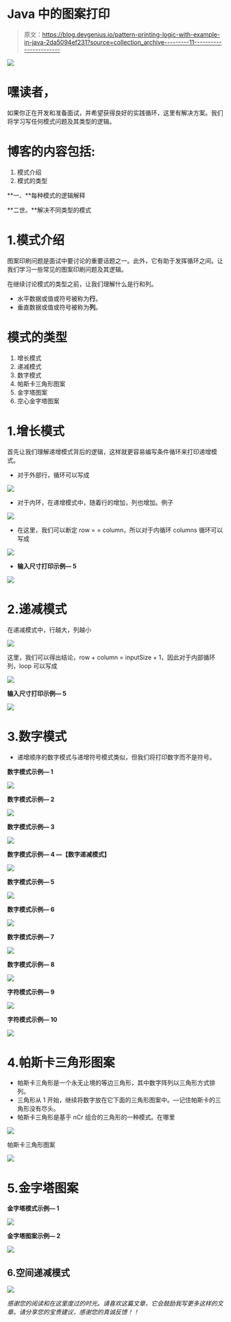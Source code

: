 # Java 中的图案打印

> 原文：<https://blog.devgenius.io/pattern-printing-logic-with-example-in-java-2da5094ef231?source=collection_archive---------11----------------------->

![](img/494ea0ef794c99a6905cec824f273291.png)

# 嘿读者，

如果你正在开发和准备面试，并希望获得良好的实践循环，这里有解决方案。我们将学习写任何模式问题及其类型的逻辑。

# 博客的内容包括:

1.  模式介绍
2.  模式的类型

**一、**每种模式的逻辑解释

**二世。**解决不同类型的模式

# 1.模式介绍

图案印刷问题是面试中要讨论的重要话题之一。此外，它有助于发挥循环之间。让我们学习一些常见的图案印刷问题及其逻辑。

在继续讨论模式的类型之前，让我们理解什么是行和列。

*   水平数据或值或符号被称为**行**。
*   垂直数据或值或符号被称为**列**。

# 模式的类型

1.  增长模式
2.  递减模式
3.  数字模式
4.  帕斯卡三角形图案
5.  金字塔图案
6.  空心金字塔图案

# 1.增长模式

首先让我们理解递增模式背后的逻辑，这样就更容易编写条件循环来打印递增模式。

*   对于外部行，循环可以写成

![](img/bbced44efb206b4eb94f7c93045ef26d.png)

*   对于内环，在递增模式中，随着行的增加，列也增加。例子

![](img/6388f879047888e8003beb75e5d14c6a.png)

*   在这里，我们可以断定 row = = column，所以对于内循环 columns 循环可以写成

![](img/01b59c9c210c6964ec6919b533141651.png)

*   **输入尺寸打印示例— 5**

![](img/9356afd124f75e5b20b927abb63b6c08.png)

# 2.递减模式

在递减模式中，行越大，列越小

![](img/7995f9c3ea8ca1d0e5f44e275e1bab21.png)

这里，我们可以得出结论，row + column = inputSize + 1，因此对于内部循环列，loop 可以写成

![](img/3f963a37febe17440ad4e3fc2dcd6c79.png)

**输入尺寸打印示例— 5**

![](img/e6b2cebe4a76453922441abadd263880.png)

# 3.数字模式

*   递增顺序的数字模式与递增符号模式类似，但我们将打印数字而不是符号。

**数字模式示例— 1**

![](img/746dd3419aee33af8b7079de5e973806.png)

**数字模式示例— 2**

![](img/b50b3e456290f3cf7c0e74a1d50dd37d.png)

**数字模式示例— 3**

![](img/3c4923323e6f77e73b3190157b2a7da9.png)

**数字模式示例— 4 —【数字递减模式】**

![](img/f7e0269395044761bc6dee4452a98bc5.png)

**数字模式示例— 5**

![](img/71d6daebe549afeb3968ff058f9bb059.png)

**数字模式示例— 6**

![](img/c39f0dc396953c7d445c863be3097c8c.png)

**数字模式示例— 7**

![](img/fc561f79344e9bcd736bf4b9e8f7b3e9.png)

**数字模式示例— 8**

![](img/6a529a609bc6c16ea338997a09c2da1f.png)

**字符模式示例— 9**

![](img/356971ab0bbf20f3414815ae78ce2ce3.png)

**字符模式示例— 10**

![](img/10c0d9ec1242913054cbb1f5c2b90099.png)

# 4.帕斯卡三角形图案

*   帕斯卡三角形是一个永无止境的等边三角形，其中数字阵列以三角形方式排列。
*   三角形从 1 开始，继续将数字放在它下面的三角形图案中。—记住帕斯卡的三角形没有尽头。
*   帕斯卡三角形是基于 nCr 组合的三角形的一种模式。在哪里

![](img/52698503a50285cb767849e01798415d.png)

帕斯卡三角形图案

![](img/396d1b44e206fddb57bce7a0a1cb3cd4.png)

# 5.金字塔图案

**金字塔模式示例— 1**

![](img/cdd7fd872d197b2a033eb26d3276bb73.png)

**金字塔图案示例— 2**

![](img/18480c5187fd5b22f621a940fa1c0026.png)

## 6.空间递减模式

![](img/788d10aa13b4d1d7665d3d01163aa859.png)

*感谢您的阅读和在这里度过的时光。请喜欢这篇文章，它会鼓励我写更多这样的文章。请分享您的宝贵建议，感谢您的真诚反馈！！*